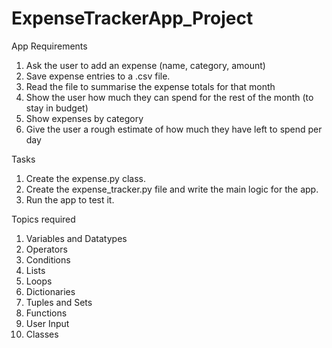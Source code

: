 # ExpenseTrackerApp_Project
 App Requirements

1. Ask the user to add an expense (name, category, amount)
2. Save expense entries to a .csv file.
3. Read the file to summarise the expense totals for that month
4. Show the user how much they can spend for the rest of the month (to stay in budget)
5. Show expenses by category
6. Give the user a rough estimate of how much they have left to spend per day

 Tasks
1. Create the expense.py class.
2. Create the expense_tracker.py file and write the main logic for the app.
3. Run the app to test it.

 Topics required

1. Variables and Datatypes
2. Operators
3. Conditions
4. Lists
5. Loops
6. Dictionaries
7. Tuples and Sets
8. Functions
9. User Input
10. Classes
